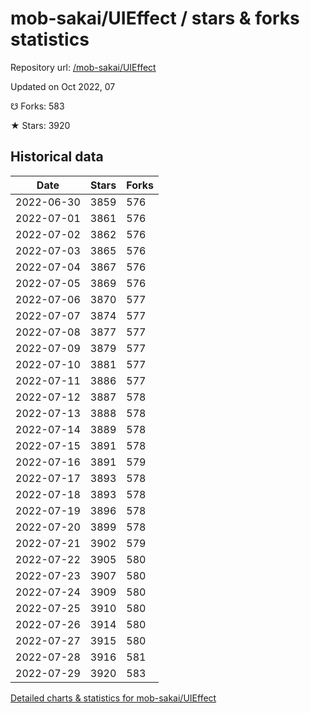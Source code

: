 # mob-sakai/UIEffect / stars & forks statistics

Repository url: [/mob-sakai/UIEffect](https://github.com/mob-sakai/UIEffect)

Updated on Oct 2022, 07

☋ Forks: 583

★ Stars: 3920

## Historical data
| Date | Stars | Forks |
|------|-------|-------|
| 2022-06-30 | 3859 | 576 | 
| 2022-07-01 | 3861 | 576 | 
| 2022-07-02 | 3862 | 576 | 
| 2022-07-03 | 3865 | 576 | 
| 2022-07-04 | 3867 | 576 | 
| 2022-07-05 | 3869 | 576 | 
| 2022-07-06 | 3870 | 577 | 
| 2022-07-07 | 3874 | 577 | 
| 2022-07-08 | 3877 | 577 | 
| 2022-07-09 | 3879 | 577 | 
| 2022-07-10 | 3881 | 577 | 
| 2022-07-11 | 3886 | 577 | 
| 2022-07-12 | 3887 | 578 | 
| 2022-07-13 | 3888 | 578 | 
| 2022-07-14 | 3889 | 578 | 
| 2022-07-15 | 3891 | 578 | 
| 2022-07-16 | 3891 | 579 | 
| 2022-07-17 | 3893 | 578 | 
| 2022-07-18 | 3893 | 578 | 
| 2022-07-19 | 3896 | 578 | 
| 2022-07-20 | 3899 | 578 | 
| 2022-07-21 | 3902 | 579 | 
| 2022-07-22 | 3905 | 580 | 
| 2022-07-23 | 3907 | 580 | 
| 2022-07-24 | 3909 | 580 | 
| 2022-07-25 | 3910 | 580 | 
| 2022-07-26 | 3914 | 580 | 
| 2022-07-27 | 3915 | 580 | 
| 2022-07-28 | 3916 | 581 | 
| 2022-07-29 | 3920 | 583 | 


[Detailed charts & statistics for mob-sakai/UIEffect](https://reviewgithub.com/rep/mob-sakai/UIEffect)
